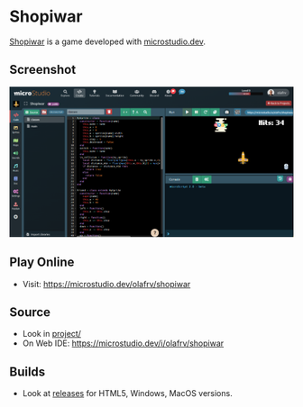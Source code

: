 # Shopiwar

[Shopiwar](project/doc/doc.md) is a game developed with [microstudio.dev](https://microstudio.dev).

## Screenshot

<img src="shopiwar.png">

## Play Online

* Visit: https://microstudio.dev/olafrv/shopiwar

## Source

* Look in [project/](project/)
* On Web IDE: https://microstudio.dev/i/olafrv/shopiwar

## Builds

* Look at [releases](/releases) for HTML5, Windows, MacOS versions.
